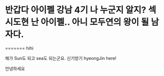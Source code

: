 
# 반갑다 아이펠 강남 4기 나 누군지 알지? 섹시도현 난 아이펠.. 아니 모두연의 왕이 될 남자다. 
=======
hihi

해가 Sun도 되고 sea도 되는군요. 신기방기
hyeongJin here!

안녕하세요
